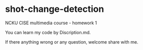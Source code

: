 # shot-change-detection
NCKU CISE multimedia course - homework 1

You can learn my code by Discription.md.

If there anything wrong or any question, welcome share with me.
